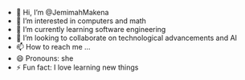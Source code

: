- 👋 Hi, I’m @JemimahMakena
- 👀 I’m interested in computers and math
- 🌱 I’m currently learning software engineering
- 💞️ I’m looking to collaborate on technological advancements and AI
- 📫 How to reach me ...
- 😄 Pronouns: she
- ⚡ Fun fact: I love learning new things

<!---
JemimahMakena/JemimahMakena is a ✨ special ✨ repository because its `README.md` (this file) appears on your GitHub profile.
You can click the Preview link to take a look at your changes.
--->
